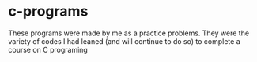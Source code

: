 # c-programs

These programs were made by me as a practice problems.
They were the variety of codes I had leaned (and will continue to do so) to complete a course on C programing
